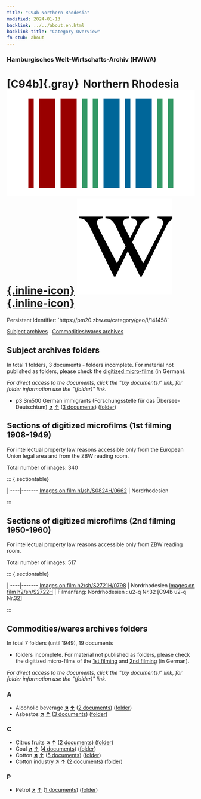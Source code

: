 ```yaml
---
title: "C94b Northern Rhodesia"
modified: 2024-01-13
backlink: ../../about.en.html
backlink-title: "Category Overview"
fn-stub: about
---
```


### Hamburgisches Welt-Wirtschafts-Archiv (HWWA)

# [C94b]{.gray}&#8201; Northern Rhodesia &#160; [![Wikidata](/images/Wikidata-logo.svg "Wikidata"){.inline-icon}](http://www.wikidata.org/entity/Q953903) [![Wikipedia](/images/Wikipedia-W.svg "Wikipedia"){.inline-icon}](https://en.wikipedia.org/wiki/Northern_Rhodesia)

<div class="hint">Persistent Identifier: `https://pm20.zbw.eu/category/geo/i/141458`</div>





[Subject archives](#subject-archives-folders) &#160; [Commodities/wares archives](#commoditieswares-archives-folders)




## Subject archives folders










In total 1 folders, 3 documents - folders incomplete.
For material not published as folders, please check the [digitized micro-films](/film/h1_sh.de.html) (in German).

_For direct access to the documents, click the "(xy documents)" link, for folder information use the "(folder)" link._


  - p3 Sm500 German immigrants (Forschungsstelle für das Übersee-Deutschtum) [**&nearr;**](../../../subject/i/145921/about.en.html "German immigrants (Forschungsstelle für das Übersee-Deutschtum) (all over the world)") [**&uarr;**](../../../subject/about.en.html#p3_Sm500 "Subject category system") (<a href="https://pm20.zbw.eu/iiifview/folder/sh/141458,145921" title="about: Northern Rhodesia : German immigrants (Forschungsstelle für das Übersee-Deutschtum)" target="_blank">3 documents</a>) ([folder](../../../../folder/sh/1414xx/141458/1459xx/145921/about.en.html))



<a id="filmsections" />

## Sections of digitized microfilms (1st filming 1908-1949)

<p>For intellectual property law reasons accessible only from the European Union legal area and from the ZBW reading room.</p>



<p>Total number of images: 340</p>




::: {.sectiontable}

 | 
----|-------
<a class="btn" href="https://pm20.zbw.eu/film/h1/sh/S0824H/0662" rel="nofollow">Images on film h1/sh/S0824H/0662</a> | Nordrhodesien


:::




## Sections of digitized microfilms (2nd filming 1950-1960)

<p>For intellectual property law reasons accessible only from ZBW reading room.</p>



<p>Total number of images: 517</p>




::: {.sectiontable}

 | 
----|-------
<a class="btn" href="https://pm20.zbw.eu/film/h2/sh/S2721H/0798" rel="nofollow">Images on film h2/sh/S2721H/0798</a> | Nordrhodesien
<a class="btn" href="https://pm20.zbw.eu/film/h2/sh/S2722H" rel="nofollow">Images on film h2/sh/S2722H</a> | Filmanfang: Nordrhodesien : u2-q Nr.32 [C94b u2-q Nr.32]


:::














## Commodities/wares archives folders











In total 7 folders (until 1949), 19 documents
- folders incomplete.  For material not published as folders, please check the
digitized micro-films of the [1st filming](/film/h1_wa.de.html) and [2nd
filming](/film/h2_wa.de.html) (in German).

_For direct access to the documents, click the "(xy documents)" link, for folder information use the "(folder)" link._



### A

- Alcoholic beverage [**&nearr;**](../../../ware/i/141966/about.en.html "Alcoholic beverage (xXX all over the world)") [**&uarr;**](../../../ware/about.en.html#PID20.02-Sp "Ware category system") (<a href="https://pm20.zbw.eu/iiifview/folder/wa/141966,141458" title="about: Alcoholic beverage : Northern Rhodesia" target="_blank">2 documents</a>) ([folder](../../../../folder/wa/1419xx/141966/1414xx/141458/about.en.html))
- Asbestos [**&nearr;**](../../../ware/i/142014/about.en.html "Asbestos (xXX all over the world)") [**&uarr;**](../../../ware/about.en.html#PID23-As "Ware category system") (<a href="https://pm20.zbw.eu/iiifview/folder/wa/142014,141458" title="about: Asbestos : Northern Rhodesia" target="_blank">3 documents</a>) ([folder](../../../../folder/wa/1420xx/142014/1414xx/141458/about.en.html))

### C

- Citrus fruits [**&nearr;**](../../../ware/i/141948/about.en.html "Citrus fruits (xXX all over the world)") [**&uarr;**](../../../ware/about.en.html#PLW04-Zs "Ware category system") (<a href="https://pm20.zbw.eu/iiifview/folder/wa/141948,141458" title="about: Citrus fruits : Northern Rhodesia" target="_blank">2 documents</a>) ([folder](../../../../folder/wa/1419xx/141948/1414xx/141458/about.en.html))
- Coal [**&nearr;**](../../../ware/i/143120/about.en.html "Coal (xXX all over the world)") [**&uarr;**](../../../ware/about.en.html#PRB02.01 "Ware category system") (<a href="https://pm20.zbw.eu/iiifview/folder/wa/143120,141458" title="about: Coal : Northern Rhodesia" target="_blank">4 documents</a>) ([folder](../../../../folder/wa/1431xx/143120/1414xx/141458/about.en.html))
- Cotton [**&nearr;**](../../../ware/i/142089/about.en.html "Cotton (xXX all over the world)") [**&uarr;**](../../../ware/about.en.html#PLW04-Bw "Ware category system") (<a href="https://pm20.zbw.eu/iiifview/folder/wa/142089,141458" title="about: Cotton : Northern Rhodesia" target="_blank">5 documents</a>) ([folder](../../../../folder/wa/1420xx/142089/1414xx/141458/about.en.html))
- Cotton industry [**&nearr;**](../../../ware/i/142091/about.en.html "Cotton industry (xXX all over the world)") [**&uarr;**](../../../ware/about.en.html#PID19-Bw01 "Ware category system") (<a href="https://pm20.zbw.eu/iiifview/folder/wa/142091,141458" title="about: Cotton industry : Northern Rhodesia" target="_blank">2 documents</a>) ([folder](../../../../folder/wa/1420xx/142091/1414xx/141458/about.en.html))

### P

- Petrol [**&nearr;**](../../../ware/i/142108/about.en.html "Petrol (xXX all over the world)") [**&uarr;**](../../../ware/about.en.html#PID13.02-Ks02 "Ware category system") (<a href="https://pm20.zbw.eu/iiifview/folder/wa/142108,141458" title="about: Petrol : Northern Rhodesia" target="_blank">1 documents</a>) ([folder](../../../../folder/wa/1421xx/142108/1414xx/141458/about.en.html))




